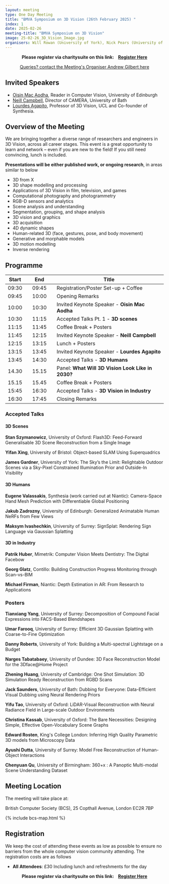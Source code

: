 ```yaml
---
layout: meeting
type: One Day Meeting
title: "BMVA Symposium on 3D Vision (26th February 2025) "
index: 1
date: 2025-02-26
meeting-title: "BMVA Symposium on 3D Vision"
image: 25-02-26_3D_Vision_Image.jpg
organisers: Will Rowan (University of York), Nick Pears (University of York)
---
```


<div class="alert mt-3 alert-info" style="text-align:center;">
<span><strong>Please register via charitysuite on this link: &nbsp;&nbsp;
<a class="btn btn-warning" role="button" href="https://bmva.charitysuite.com/events/6z0pfosc">Register Here</a></strong></span>
</div>

<p style="text-align: center;">
<a class="btn btn-info" role="button" href="mailto:a.gilbert@surrey.ac.uk">Queries? contact the Meeting's Organiser Andrew Gilbert here</a></p>

## Invited Speakers

* [Oisin Mac Aodha](https://homepages.inf.ed.ac.uk/omacaod/), Reader in Computer Vision, University of Edinburgh
* [Neill Campbell](https://ndfcampbell.org/), Director of CAMERA, University of Bath
* [Lourdes Agapito](https://profiles.ucl.ac.uk/40331-lourdes-de-agapito-vicente), Professor of 3D Vision, UCL and Co-founder of Synthesia.



## Overview of the Meeting

We are bringing together a diverse range of researchers and engineers in 3D Vision, across all career stages. This event is a great opportunity to learn and network – even if you are new to the field! If you still need convincing, lunch is included.

**Presentations will be either published work, or ongoing research**, in areas similar to below

* 3D from X
* 3D shape modelling and processing
* Applications of 3D Vision in film, television, and games
* Computational photography and photogrammetry
* RGB-D sensors and analytics
* Scene analysis and understanding
* Segmentation, grouping, and shape analysis
* 3D vision and graphics
* 3D acquisition
* 4D dynamic shapes
* Human-related 3D (face, gestures, pose, and body movement)
* Generative and morphable models
* 3D motion modelling
* Inverse rendering

## Programme

| Start 	|   	| End    	|   	| Title                                        	|
|-------	|---	|--------	|---	|----------------------------------------------	|
| 09:30 	|   	| 09:45  	|   	| Registration/Poster Set-up + Coffee                  	|
| 09:45 	|   	| 10:00  	|   	| Opening Remarks                              	|
| 10:00 	|   	| 10:30  	|   	| Invited Keynote Speaker - **Oisin Mac Aodha**              	|
| 10:30 	|   	| 11:15  	|   	| Accepted Talks Pt. 1 - **3D scenes**           	|
| 11:15 	|   	| 11:45  	|   	| Coffee Break + Posters                       	|
| 11:45 	|   	| 12:15  	|   	| Invited Keynote Speaker - **Neill Campbell**   	|                	 	
| 12:15 	|   	| 13:15  	|   	| Lunch + Posters      	|
| 13:15 	|   	| 13:45  	|   	| Invited Keynote Speaker - **Lourdes Agapito**  	|     
| 13:45 	|   	| 14:30  	|   	| Accepted Talks - **3D Humans**        	|  
| 14.30     |       | 15.15     |       | Panel: **What Will 3D Vision Look Like in 2030?** |
| 15.15     |       | 15.45     |       | Coffee Break + Posters                        |
| 15:45 	|   	| 16:30  	|   	| Accepted Talks - **3D Vision in Industry**|       	 
| 16:30 	|   	| 17:45  	|   	| Closing Remarks                              	|

### Accepted Talks

#### 3D Scenes

**Stan Szymanowicz**, University of Oxford: Flash3D: Feed-Forward Generalisable 3D Scene Reconstruction from a Single Image

**Yifan Xing**, University of Bristol: Object-based SLAM Using Superquadrics

**James Gardner**, University of York: The Sky’s the Limit: Relightable Outdoor Scenes via a Sky-Pixel Constrained Illumination Prior and Outside-In Visibility

#### 3D Humans

**Eugene Valassakis**, Synthesia (work carried out at Niantic): Camera-Space Hand Mesh Prediction with Differentiable Global Positioning

**Jakub Zadrozny**, University of Edinburgh: Generalized Animatable Human NeRFs from Few Views

**Maksym Ivashechkin**, University of Surrey: SignSplat: Rendering Sign Language via Gaussian Splatting

#### 3D in Industry

**Patrik Huber**, Mimetrik: Computer Vision Meets Dentistry: The Digital Facebow 

**Georg Glatz**, Contillo: Building Construction Progress Monitoring through Scan-vs-BIM

**Michael Firman**, Niantic: Depth Estimation in AR: From Research to Applications

### Posters

**Tianxiang Yang**, University of Surrey: Decomposition of Compound Facial Expressions into FACS-Based Blendshapes

**Umar Farooq**, University of Surrey: Efficient 3D Gaussian Splatting with Coarse-to-Fine Optimization

**Danny Roberts**, University of York: Building a Multi-spectral Lightstage on a Budget

**Narges Tabatabaey**, University of Dundee: 3D Face Reconstruction Model for the 3Dface@Home Project

**Zhening Huang**, University of Cambridge: One Shot Simulation: 3D Simulation Ready Reconstruction from RGBD Scans

**Jack Saunders**, University of Bath: Dubbing for Everyone: Data-Efficient Visual Dubbing using Neural Rendering Priors

**Yifu Tao**, University of Oxford: LiDAR-Visual Reconstruction with Neural Radiance Field in Large-scale Outdoor Environments

**Christina Kassab**, University of Oxford: The Bare Necessities: Designing Simple, Effective Open-Vocabulary Scene Graphs

**Edward Rosten**, King's College London: Inferring High Quality Parametric 3D models from Microscopy Data

**Ayushi Dutta**, University of Surrey: Model Free Reconstruction of Human-Object Interactions

**Chenyuan Qu**, University of Birmingham: 360+x : A Panoptic Multi-modal Scene Understanding Dataset  

## Meeting Location

The meeting will take place at:

British Computer Society (BCS), 25 Copthall Avenue, London EC2R 7BP

{% include bcs-map.html %}

## Registration

We keep the cost of attending these events as low as possible to ensure no barriers from the whole computer vision community attending. 
The registration costs are as follows 
- **All Attendees**:  £30
Including lunch and refreshments for the day


<div class="alert mt-3 alert-info" style="text-align:center;">
<span><strong>Please register via charitysuite on this link: &nbsp;&nbsp;
<a class="btn btn-warning" role="button" href="https://bmva.charitysuite.com/events/6z0pfosc">Register Here</a></strong></span>
</div>




